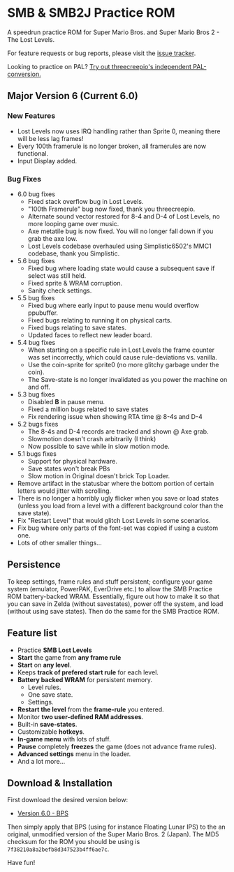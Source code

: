 # SMB & SMB2J Practice ROM

A speedrun practice ROM for Super Mario Bros. and Super Mario Bros 2 - The Lost Levels.

For feature requests or bug reports, please visit the [issue tracker](https://github.com/lain-web2000/pellsson-irq/issues).

Looking to practice on PAL? [Try out threecreepio's independent PAL-conversion.](https://github.com/threecreepio/pallsson)

## Major Version 6 (Current 6.0)

### New Features 
- Lost Levels now uses IRQ handling rather than Sprite 0, meaning there will be less lag frames!
- Every 100th framerule is no longer broken, all framerules are now functional.
- Input Display added.

### Bug Fixes
- 6.0 bug fixes
	- Fixed stack overflow bug in Lost Levels.
	- "100th Framerule" bug now fixed, thank you threecreepio.
   	- Alternate sound vector restored for 8-4 and D-4 of Lost Levels, no more looping game over music.
   	- Axe metatile bug is now fixed. You will no longer fall down if you grab the axe low.
   	- Lost Levels codebase overhauled using Simplistic6502's MMC1 codebase, thank you Simplistic.
- 5.6 bug fixes
	- Fixed bug where loading state would cause a subsequent save if select was still held.
	- Fixed sprite & WRAM corruption.
	- Sanity check settings.
- 5.5 bug fixes
	- Fixed bug where early input to pause menu would overflow ppubuffer.
	- Fixed bugs relating to running it on physical carts.
	- Fixed bugs relating to save states.
	- Updated faces to reflect new leader board.
- 5.4 bug fixes
	- When starting on a specific rule in Lost Levels the frame counter was set incorrectly, which could cause rule-deviations vs. vanilla.
	- Use the coin-sprite for sprite0 (no more glitchy garbage under the coin).
	- The Save-state is no longer invalidated as you power the machine on and off.
- 5.3 bug fixes
	- Disabled **B** in pause menu.
	- Fixed a million bugs related to save states
	- Fix rendering issue when showing RTA time @ 8-4s and D-4
- 5.2 bugs fixes
	- The 8-4s and D-4 records are tracked and shown @ Axe grab.
	- Slowmotion doesn't crash arbitrarily (I think)
	- Now possible to save while in slow motion mode.
- 5.1 bugs fixes
	- Support for physical hardware.
	- Save states won't break PBs
	- Slow motion in Original doesn't brick Top Loader.
- Remove artifact in the statusbar where the bottom portion of certain letters would jitter with scrolling.
- There is no longer a horribly ugly flicker when you save or load states (unless you load from a level with a different background color than the save state).
- Fix "Restart Level" that would glitch Lost Levels in some scenarios.
- Fix bug where only parts of the font-set was copied if using a custom one.
- Lots of other smaller things...

## Persistence

To keep settings, frame rules and stuff persistent; configure your game
system (emulator, PowerPAK, EverDrive etc.) to allow the SMB Practice ROM
battery-backed WRAM. Essentially, figure out how to make it so that you can
save in Zelda (without savestates), power off the system, and load (without using save states). Then do the same for the SMB Practice ROM.

## Feature list
- Practice **SMB Lost Levels**
- **Start** the game from **any frame rule**
- **Start** on **any level**.
- Keeps **track of prefered start rule** for each level.
- **Battery backed WRAM** for persistent memory.
	- Level rules.
	- One save state.
	- Settings.
- **Restart the level** from the **frame-rule** you entered.
- Monitor **two user-defined RAM addresses**.
- Built-in **save-states**.
- Customizable **hotkeys**.
- **In-game menu** with lots of stuff.
- **Pause** completely **freezes** the game (does not advance frame rules).
- **Advanced settings** menu in the loader.
- And a lot more...

## Download & Installation

First download the desired version below:

- [Version 6.0 - BPS](https://github.com/lain-web2000/pellsson-lite-smb2j/raw/master/Pellsson%206.0%20Rev%202%20Lite%20-%20SMB2J.bps)

Then simply apply that BPS (using for instance Floating Lunar IPS) to the an original, unmodified version of the Super Mario Bros. 2 (Japan). The MD5 checksum for the ROM you should be using is `7f38210a8a2befb8d347523b4ff6ae7c`.

Have fun!
